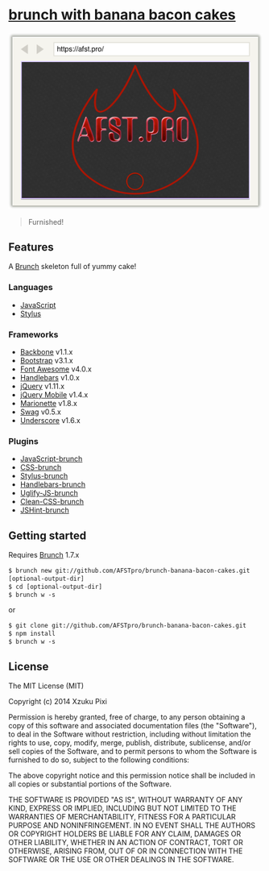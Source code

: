 # [brunch with banana bacon cakes](http://AFSTpro.github.io/)

![banana bacon cakes](app/assets/img/browser-window-2.png)
> Furnished!

## Features
A [Brunch](http://brunch.io/) skeleton full of yummy cake!

### Languages
* [JavaScript](http://www.codecademy.com/tracks/javascript)
* [Stylus](http://learnboost.github.io/stylus/)

### Frameworks
* [Backbone](http://backbonejs.org/) v1.1.x
* [Bootstrap](http://getbootstrap.com/) v3.1.x
* [Font Awesome](http://fortawesome.github.io/Font-Awesome/) v4.0.x
* [Handlebars](http://handlebarsjs.com/) v1.0.x
* [jQuery](http://jquery.com/) v1.11.x
* [jQuery Mobile](http://jquerymobile.com/) v1.4.x
* [Marionette](http://marionettejs.com/) v1.8.x
* [Swag](http://elving.github.com/swag/) v0.5.x
* [Underscore](http://documentcloud.github.io/underscore/) v1.6.x

### Plugins
* [JavaScript-brunch](https://github.com/brunch/javascript-brunch)
* [CSS-brunch](https://github.com/brunch/css-brunch)
* [Stylus-brunch](https://github.com/brunch/stylus-brunch)
* [Handlebars-brunch](https://github.com/brunch/handlebars-brunch)
* [Uglify-JS-brunch](https://github.com/brunch/uglify-js-brunch)
* [Clean-CSS-brunch](https://github.com/brunch/clean-css-brunch)
* [JSHint-brunch](https://github.com/brunch/jshint-brunch)

## Getting started
Requires [Brunch](http://brunch.io/) 1.7.x

    $ brunch new git://github.com/AFSTpro/brunch-banana-bacon-cakes.git [optional-output-dir]
    $ cd [optional-output-dir]
    $ brunch w -s

or

    $ git clone git://github.com/AFSTpro/brunch-banana-bacon-cakes.git
    $ npm install
    $ brunch w -s

## License
The MIT License (MIT)

Copyright (c) 2014 Xzuku Pixi

Permission is hereby granted, free of charge, to any person obtaining a copy of
this software and associated documentation files (the "Software"), to deal in
the Software without restriction, including without limitation the rights to
use, copy, modify, merge, publish, distribute, sublicense, and/or sell copies of
the Software, and to permit persons to whom the Software is furnished to do so,
subject to the following conditions:

The above copyright notice and this permission notice shall be included in all
copies or substantial portions of the Software.

THE SOFTWARE IS PROVIDED "AS IS", WITHOUT WARRANTY OF ANY KIND, EXPRESS OR
IMPLIED, INCLUDING BUT NOT LIMITED TO THE WARRANTIES OF MERCHANTABILITY, FITNESS
FOR A PARTICULAR PURPOSE AND NONINFRINGEMENT. IN NO EVENT SHALL THE AUTHORS OR
COPYRIGHT HOLDERS BE LIABLE FOR ANY CLAIM, DAMAGES OR OTHER LIABILITY, WHETHER
IN AN ACTION OF CONTRACT, TORT OR OTHERWISE, ARISING FROM, OUT OF OR IN
CONNECTION WITH THE SOFTWARE OR THE USE OR OTHER DEALINGS IN THE SOFTWARE.
